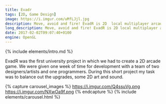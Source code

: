 ```yaml
---
title: Evadr
tags: [2D, Game Design]
image: https://i.imgur.com/uMfLJjl.jpg
description: Move, avoid and fire! EvadR is 2D  local multiplayer arcade game.
long_description: Move, avoid and fire! EvadR is 2D local multiplayer arcade game. Players move around a fixed circle while projectiles are being shot at them from the centre of the screen. Use power-ups such as a shield to allow yourself to receive a hit once, but be on the edge of your seat; because the opponent can also invert your controls!
date: 2017-02-02T09:07:40+0100
engine: OpenGL
---
```



{% include elements/intro.md %}

EvadR was the first university project in which we had to create a 2D arcade game. We were given one week of time for development with a team of two designers/artists and one programmers. During this short project my task was to balance out the upgrades, some 2D art and sound.

{% capture carousel_images %}
https://i.imgur.com/Q4ssuVg.png
https://i.imgur.com/NXwOa9f.png
{% endcapture %}
{% include elements/carousel.html %}
